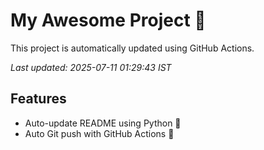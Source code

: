 # My Awesome Project 🚀

This project is automatically updated using GitHub Actions.

_Last updated: 2025-07-11 01:29:43 IST_

## Features
- Auto-update README using Python 🐍
- Auto Git push with GitHub Actions 🤖
